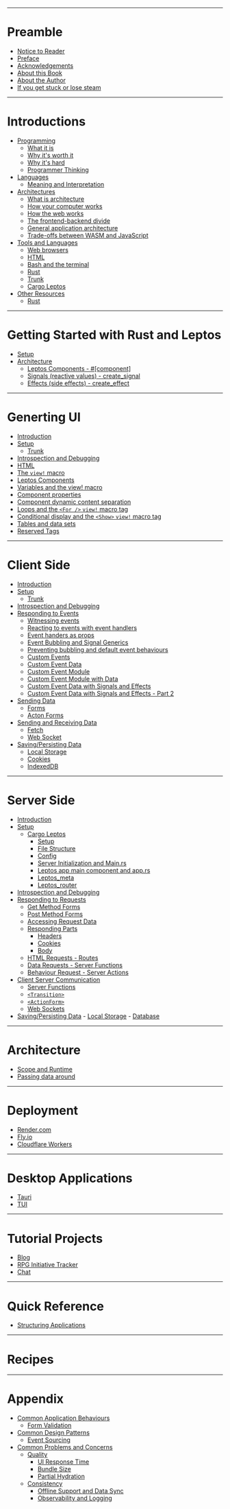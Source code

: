------------

# Preamble

- [Notice to Reader](./read_me_first.md)
- [Preface](./preface.md)
- [Acknowledgements]()
- [About this Book](./about.md)
- [About the Author]()
- [If you get stuck or lose steam]()

------------

# Introductions

- [Programming]()
	- [What it is]()
	- [Why it's worth it]()
	- [Why it's hard]()
	- [Programmer Thinking]()
- [Languages]()
	- [Meaning and Interpretation]()
- [Architectures]()
	- [What is architecture]()
	- [How your computer works]()
	- [How the web works]()
	- [The frontend-backend divide]()
	- [General application architecture]()
	- [Trade-offs between WASM and JavaScript]()
- [Tools and Languages]()
	- [Web browsers]()
	- [HTML]()
	- [Bash and the terminal]()
	- [Rust]()
	- [Trunk]()
	- [Cargo Leptos]()
- [Other Resources]()
	- [Rust](./intro/other_resources/rust.md)

------------

# Getting Started with Rust and Leptos

- [Setup](./getting_started/setup.md)
- [Architecture]()
	- [Leptos Components - #[component]]()
	- [Signals (reactive values) - create_signal]()
	- [Effects (side effects) - create_effect]()

------------

# Generting UI

- [Introduction](./client/summary.md)	
- [Setup]()
	- [Trunk]()
- [Introspection and Debugging]()
- [HTML](./getting_started/html_intro.md)
- [The `view!` macro](./getting_started/view_macro_html.md)
- [Leptos Components](./ui/leptos_component_intro.md)
- [Variables and the view! macro](./ui/view_macro_variables.md)
- [Component properties](./ui/leptos_component_properties.md)
- [Component dynamic content separation](./ui/leptos_component_dynamic_content_separation.md)
- [Loops and the `<For />` `view!` macro tag](./ui/loops_and_the_for_view_macro_tag.md)
- [Conditional display and the `<Show>` `view!` macro tag](./ui/conditional_display_and_the_show_macro.md)
- [Tables and data sets](./ui/tables_and_data_sets.md)
- [Reserved Tags](./ui/reserved_tags.md)

------------

# Client Side

- [Introduction](./client/summary.md)
- [Setup]()
	- [Trunk]()
- [Introspection and Debugging]()
- [Responding to Events]()
	- [Witnessing events](./client/responding/leptos_component_logging_events.md)
	- [Reacting to events with event handlers](./client/responding/leptos_component_update_from_event.md)
	- [Event handers as props](./client/responding/event_handlers_as_props.md)
	- [Event Bubbling and Signal Generics](./client/responding/event_bubbling_and_signal_generics.md)
	- [Preventing bubbling and default event behaviours ]()
	- [Custom Events](./client/responding/custom_events.md)
	- [Custom Event Data](./client/responding/custom_event_data.md)
	- [Custom Event Module](./client/responding/custom_event_module.md)
	- [Custom Event Module with Data](./client/responding/custom_event_module_with_data.md)
	- [Custom Event Data with Signals and Effects](./client/responding/custom_event_data_with_signals_and_effects.md)
	- [Custom Event Data with Signals and Effects - Part 2](./client/responding/custom_event_data_with_signals_and_effects_part2.md)
- [Sending Data]()
	- [Forms](client/responding/forms.md)
	- [Acton Forms]()
- [Sending and Receiving Data]()
	- [Fetch]()
	- [Web Socket]()
- [Saving/Persisting Data](./client/store_data/summary.md)
	- [Local Storage](./client/store_data/web_storage.md)
	- [Cookies](./client/store_data/cookies.md)
	- [IndexedDB](./client/store_data/indexeddb.md)

------------

# Server Side

- [Introduction](./server/summary.md)
- [Setup]()
	- [Cargo Leptos](./server/cargo_leptos/summary.md)
		- [Setup](./server/cargo_leptos/setup.md)
		- [File Structure](./server/cargo_leptos/file_structure.md)
		- [Config](./server/cargo_leptos/config.md)
		- [Server Initialization and Main.rs](./server/cargo_leptos/overview_main.md)
		- [Leptos app main component and app.rs](./server/cargo_leptos/overview_app.md)
		- [Leptos_meta](./server/cargo_leptos/leptos_meta.md)
		- [Leptos_router](./server/cargo_leptos/leptos_router.md)
- [Introspection and Debugging]()
- [Responding to Requests]()
	- [Get Method Forms](./server/responding/get_method_forms.md)
	- [Post Method Forms](./server/responding/post_method_forms.md)
	- [Accessing Request Data]()
	- [Responding Parts]()
		- [Headers]()
		- [Cookies]()
		- [Body]()
	- [HTML Requests - Routes]()
	- [Data Requests - Server Functions]()
	- [Behaviour Request - Server Actions]()
- [Client Server Communication]()
	- [Server Functions](./server/server_client_communication/server_functions.md)
	- [`<Transition>`](./server/server_client_communication/transition.md) 
	- [`<ActionForm>`](./server/server_client_communication/action_form.md) 
	- [Web Sockets]()
- [Saving/Persisting Data]()
		- [Local Storage]()
		- [Database]()

------------
# Architecture

- [Scope and Runtime](./architecture/scope_and_runtime.md)
- [Passing data around](./architecture/passing_data_around.md)

------------

# Deployment

- [Render.com]() 
- [Fly.io]()
- [Cloudflare Workers]()

------------

# Desktop Applications
- [Tauri]()
- [TUI]()

------------

# Tutorial Projects

- [Blog]()
- [RPG Initiative Tracker](./tutorial_projects/initiative_tracker/summary.md)
- [Chat](./tutorial_projects/chat/summary.md)

------------

# Quick Reference
- [Structuring Applications](./quick_reference/rust/structuring_applictions.md)

------------

# Recipes

------------

# Appendix
- [Common Application Behaviours]()
	- [Form Validation]()
- [Common Design Patterns]()
	- [Event Sourcing]()
- [Common Problems and Concerns]()
	- [Quality]()
		- [UI Response Time]()
		- [Bundle Size]()
		- [Partial Hydration]()
	- [Consistency]()
		- [Offline Support and Data Sync]()
		- [Observability and Logging]()
